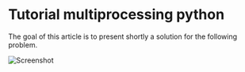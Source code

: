 # Tutorial multiprocessing python

The goal of this article is to present shortly a solution for the following problem.

![Screenshot](test.png)


